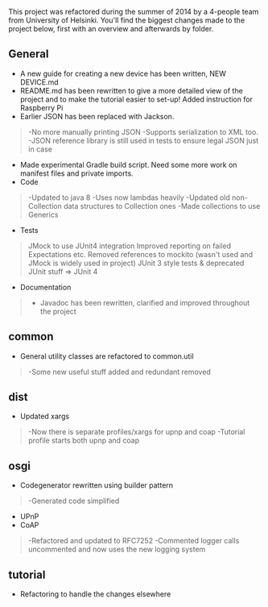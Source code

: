 This project was refactored during the summer of 2014 by a 4-people team from University of Helsinki. You'll find the biggest changes made to the project below, first with an overview and afterwards by folder.


General
-------

* A new guide for creating a new device has been written, NEW DEVICE.md 
* README.md has been rewritten to give a more detailed view of the project and to make the tutorial easier to set-up! Added instruction for Raspberry Pi
* Earlier JSON has been replaced with Jackson.
>	-No more manually printing JSON
>	-Supports serialization to XML too.
>	-JSON reference library is still used in tests to ensure legal JSON just in case
* Made experimental Gradle build script. Need some more work on manifest files and private imports.
* Code
>	-Updated to java 8
>		-Uses now lambdas heavily
>		-Updated old non-Collection data structures to Collection ones
>			-Made collections to use Generics
* Tests
> JMock to use JUnit4 integration
> Improved reporting on failed Expectations etc.
> Removed references to mockito (wasn't used and JMock is widely used in project)
> JUnit 3 style tests & deprecated JUnit stuff => JUnit 4

* Documentation
>	- Javadoc has been rewritten, clarified and improved throughout the project


common
------

* General utility classes are refactored to common.util
>	-Some new useful stuff added and redundant removed

dist
----
* Updated xargs

>	-Now there is separate profiles/xargs for upnp and coap
>	-Tutorial profile starts both upnp and coap

osgi
----

* Codegenerator rewritten using builder pattern
>	-Generated code simplified
* UPnP
* CoAP
>	-Refactored and updated to RFC7252
>	-Commented logger calls uncommented and now uses the new logging system

tutorial
--------

* Refactoring to handle the changes elsewhere
